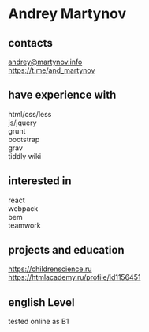 # Andrey Martynov

## contacts

andrey@martynov.info\
https://t.me/and_martynov

## have experience with 

html/css/less\
js/jquery\
grunt\
bootstrap\
grav\
tiddly wiki

## interested in

react\
webpack\
bem\
teamwork 

## projects and education 

https://childrenscience.ru  
https://htmlacademy.ru/profile/id1156451

## english Level

tested online as B1

